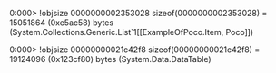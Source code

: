 0:000> !objsize 0000000002353028
sizeof(0000000002353028) = 15051864 (0xe5ac58) bytes (System.Collections.Generic.List`1[[ExampleOfPoco.Item, Poco]])

0:000> !objsize 00000000021c42f8
sizeof(00000000021c42f8) = 19124096 (0x123cf80) bytes (System.Data.DataTable)
